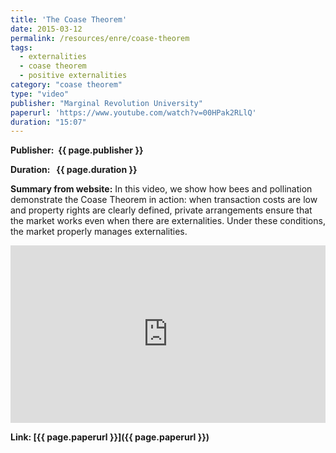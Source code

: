 ```yaml
---
title: 'The Coase Theorem'
date: 2015-03-12
permalink: /resources/enre/coase-theorem
tags:
  - externalities
  - coase theorem
  - positive externalities
category: "coase theorem"
type: "video"
publisher: "Marginal Revolution University"
paperurl: 'https://www.youtube.com/watch?v=00HPak2RLlQ'
duration: "15:07"
---
```



**<span class="bold-podcast">Publisher: </span>&nbsp;<span class="text-podcast">{{ page.publisher }}</span>**

**<span class="bold-podcast">Duration: </span>&nbsp;<span class="text-podcast"> {{ page.duration }}</span>**

**<span class="bold-podcast">Summary from website:</span>**
In this video, we show how bees and pollination demonstrate the Coase Theorem in action: when transaction costs are low and property rights are clearly defined, private arrangements ensure that the market works even when there are externalities. Under these conditions, the market properly manages externalities. 

<div style="max-width:1024px">
  <div style="position:relative;height:0;padding-bottom:56.25%">
    <iframe src="https://www.youtube.com/embed/00HPak2RLlQ?si=-22RbjrOYmdT9jXb" width="1024px" height="576px" title="The Coase Theorem" style="position:absolute;left:0;top:0;width:100%;height:100%"  frameborder="0" scrolling="no" allowfullscreen ></iframe>
  </div>
</div>


**<span class="small-podcast">Link:</span>&nbsp;<span class="links-podcast">[{{ page.paperurl }}]({{ page.paperurl }})</span>**